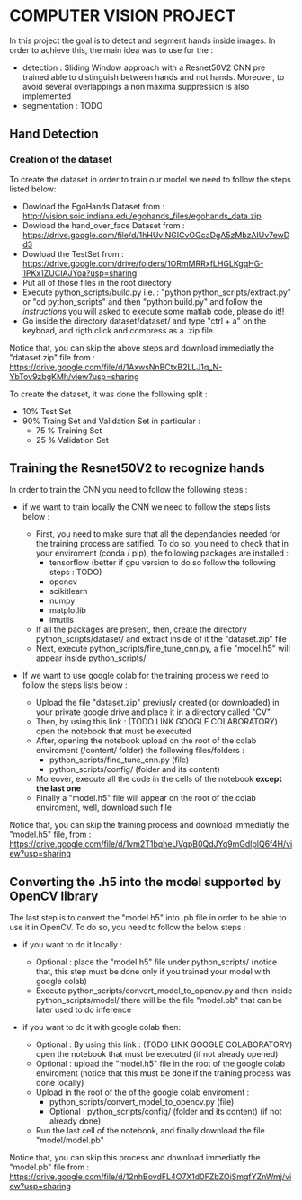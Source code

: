 # COMPUTER VISION PROJECT


In this project the goal is to detect and segment hands inside images.
In order to achieve this, the main idea was to use for the :

- detection : Sliding Window approach with a Resnet50V2 CNN pre trained able to distinguish between hands and not hands. Moreover, to avoid several overlappings a non maxima suppression is also implemented
- segmentation : TODO

## Hand Detection

### Creation of the dataset

To create the dataset in order to train our model we need to follow the steps listed below:
- Dowload the EgoHands Dataset from : http://vision.soic.indiana.edu/egohands_files/egohands_data.zip
- Dowload the hand_over_face Dataset from : https://drive.google.com/file/d/1hHUvINGICvOGcaDgA5zMbzAIUv7ewDd3
- Dowload the TestSet from : https://drive.google.com/drive/folders/1ORmMRRxfLHGLKgqHG-1PKx1ZUCIAJYoa?usp=sharing
- Put all of those files in the root directory 
- Execute python_scripts/build.py i.e. : "python python_scripts/extract.py" or "cd python_scripts" and then "python build.py" and follow the *instructions* you will asked to execute some matlab code, please do it!!
- Go inside the directory dataset/dataset/ and type "ctrl + a" on the keyboad, and rigth click and compress as a .zip file.

Notice that, you can skip the above steps and download immediatly the "dataset.zip" file from : https://drive.google.com/file/d/1AxwsNnBCtxB2LLJ1q_N-YbTov9zbgKMh/view?usp=sharing

To create the dataset, it was done the following split :
 - 10% Test Set
 - 90% Traing Set and Validation Set in particular :
	- 75 % Training Set
	- 25 % Validation Set

## Training the Resnet50V2 to recognize hands

In order to train the CNN you need to follow the following steps : 

- if we want to train locally the CNN we need to follow the steps lists below :
	- First, you need to make sure that all the dependancies needed for the training process are satified. To do so, you need to check that in your enviroment (conda / pip), the following packages are installed :
	  - tensorflow (better if gpu version to do so follow the following steps : TODO)
	  - opencv
	  - scikitlearn
	  - numpy
	  - matplotlib
	  - imutils
	- If all the packages are present, then, create the directory python_scripts/dataset/ and extract inside of it the "dataset.zip" file
	- Next, execute python_scripts/fine_tune_cnn.py, a file "model.h5" will appear inside python_scripts/

- If we want to use google colab for the training process we need to follow the steps lists below : 
	- Upload the file "dataset.zip" previusly created (or downloaded) in your private google drive and place it in a directory called "CV"
	- Then, by using this link : (TODO LINK GOOGLE COLABORATORY) open the notebook that must be executed
	- After, opening the notebook upload on the root of the colab enviroment (/content/ folder) the following files/folders :
		- python_scripts/fine_tune_cnn.py (file)
		- python_scripts/config/ (folder and its content)
	- Moreover, execute all the code in the cells of the notebook **except the last one**
	- Finally a "model.h5" file will appear on the root of the colab enviroment, well, download such file

Notice that, you can skip the training process and download immediatly the "model.h5" file, from : https://drive.google.com/file/d/1vm2T1bqheUVgpB0QdJYq9mGdIplQ6f4H/view?usp=sharing

## Converting the .h5 into the model supported by OpenCV library

The last step is to convert the "model.h5" into .pb file in order to be able to use it in OpenCV. To do so, you need to follow the below steps :

- if you want to do it locally :
	- Optional : place the "model.h5" file under python_scripts/ (notice that, this step must be done only if you trained your model with google colab)
	- Execute python_scripts/convert_model_to_opencv.py and then inside python_scripts/model/ there will be the file "model.pb" that can be later used to do inference

- if you want to do it with google colab then:
	- Optional : By using this link : (TODO LINK GOOGLE COLABORATORY) open the notebook that must be executed (if not already opened)
	- Optional : upload the "model.h5" file in the root of the google colab enviroment (notice that this must be done if the training process was done locally)
	- Upload in the root of the of the google colab enviroment :
		- python_scripts/convert_model_to_opencv.py (file)
		- Optional : python_scripts/config/ (folder and its content) (if not already done)
	- Run the last cell of the notebook, and finally download the file "model/model.pb"

Notice that, you can skip this process and download immediatly the "model.pb" file from : https://drive.google.com/file/d/12nhBovdFL4O7X1d0FZbZOiSmgfYZnWmj/view?usp=sharing

